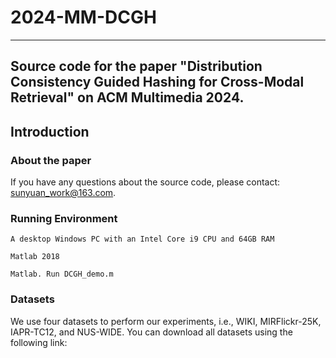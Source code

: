 # 2024-MM-DCGH


---
Source code for the paper "Distribution Consistency Guided Hashing for Cross-Modal Retrieval" on ACM Multimedia 2024.
---
## Introduction
### About the paper
If you have any questions about the source code, please contact: sunyuan_work@163.com.
### Running Environment
```
A desktop Windows PC with an Intel Core i9 CPU and 64GB RAM

Matlab 2018

Matlab. Run DCGH_demo.m
```

### Datasets
We use four datasets to perform our experiments, i.e., WIKI, MIRFlickr-25K, IAPR-TC12, and NUS-WIDE. You can download all datasets using the following link:
